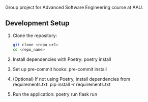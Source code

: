 Group project for Advanced Software Engineering course at AAU.

## Development Setup

1. Clone the repository:
   ```bash
   git clone <repo_url>
   cd <repo_name>

2. Install dependencies with Poetry:
    poetry install

3. Set up pre-commit hooks:
    pre-commit install

4. (Optional) If not using Poetry, install dependencies from requirements.txt:
    pip install -r requirements.txt

5. Run the application:
    poetry run flask run


